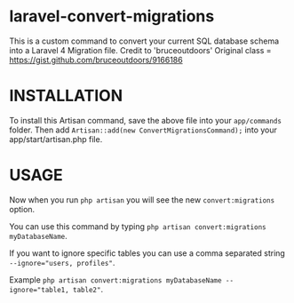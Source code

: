 laravel-convert-migrations
==========================

This is a custom command to convert your current SQL database schema into a Laravel 4 Migration file.
Credit to 'bruceoutdoors' Original class = https://gist.github.com/bruceoutdoors/9166186

INSTALLATION
==========================
To install this Artisan command, save the above file into your `app/commands` folder.
Then add `Artisan::add(new ConvertMigrationsCommand);` into your app/start/artisan.php file.

USAGE
==========================
Now when you run `php artisan` you will see the new `convert:migrations` option.

You can use this command by typing `php artisan convert:migrations myDatabaseName`.

If you want to ignore specific tables you can use a comma separated string `--ignore="users, profiles"`.

Example `php artisan convert:migrations myDatabaseName --ignore="table1, table2"`.
